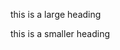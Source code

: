 this is a large heading

this is a smaller heading




 
































































































